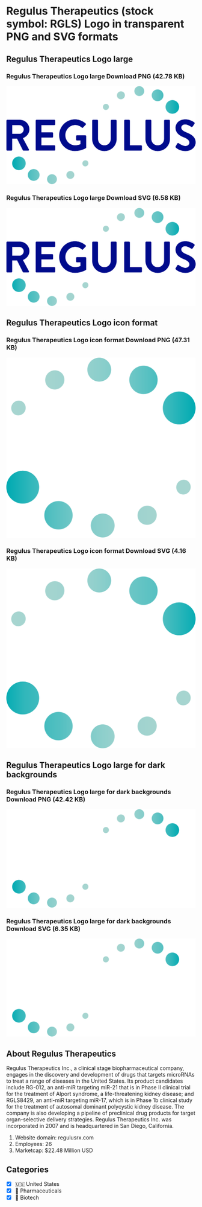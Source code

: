 # Regulus Therapeutics (stock symbol: RGLS) Logo in transparent PNG and SVG formats

## Regulus Therapeutics Logo large

### Regulus Therapeutics Logo large Download PNG (42.78 KB)

![Regulus Therapeutics Logo large Download PNG (42.78 KB)](/img/orig/RGLS_BIG-d71b3372.png)

### Regulus Therapeutics Logo large Download SVG (6.58 KB)

![Regulus Therapeutics Logo large Download SVG (6.58 KB)](/img/orig/RGLS_BIG-5ce77103.svg)

## Regulus Therapeutics Logo icon format

### Regulus Therapeutics Logo icon format Download PNG (47.31 KB)

![Regulus Therapeutics Logo icon format Download PNG (47.31 KB)](/img/orig/RGLS-1e07d43c.png)

### Regulus Therapeutics Logo icon format Download SVG (4.16 KB)

![Regulus Therapeutics Logo icon format Download SVG (4.16 KB)](/img/orig/RGLS-6202e1d1.svg)

## Regulus Therapeutics Logo large for dark backgrounds

### Regulus Therapeutics Logo large for dark backgrounds Download PNG (42.42 KB)

![Regulus Therapeutics Logo large for dark backgrounds Download PNG (42.42 KB)](/img/orig/RGLS_BIG.D-1e5d6a49.png)

### Regulus Therapeutics Logo large for dark backgrounds Download SVG (6.35 KB)

![Regulus Therapeutics Logo large for dark backgrounds Download SVG (6.35 KB)](/img/orig/RGLS_BIG.D-e71b2232.svg)

## About Regulus Therapeutics

Regulus Therapeutics Inc., a clinical stage biopharmaceutical company, engages in the discovery and development of drugs that targets microRNAs to treat a range of diseases in the United States. Its product candidates include RG-012, an anti-miR targeting miR-21 that is in Phase II clinical trial for the treatment of Alport syndrome, a life-threatening kidney disease; and RGLS8429, an anti-miR targeting miR-17, which is in Phase 1b clinical study for the treatment of autosomal dominant polycystic kidney disease. The company is also developing a pipeline of preclinical drug products for target organ-selective delivery strategies. Regulus Therapeutics Inc. was incorporated in 2007 and is headquartered in San Diego, California.

1. Website domain: regulusrx.com
2. Employees: 26
3. Marketcap: $22.48 Million USD


## Categories
- [x] 🇺🇸 United States
- [x] 💊 Pharmaceuticals
- [x] 🧬 Biotech
